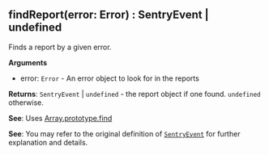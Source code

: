 ## findReport(error: Error) : SentryEvent | undefined

Finds a report by a given error.

**Arguments**<br>
* error: `Error` - An error object to look for in the reports

**Returns**: <code>SentryEvent</code> \| <code>undefined</code> - the report object if one found. `undefined` otherwise.

**See**: Uses [Array.prototype.find](https://developer.mozilla.org/en-US/docs/Web/JavaScript/Reference/Global_Objects/Array/find)

**See**: You may refer to the original definition of [<code>SentryEvent</code>](https://github.com/getsentry/sentry-javascript/blob/master/packages/types/src/index.ts) for further explanation and details.
